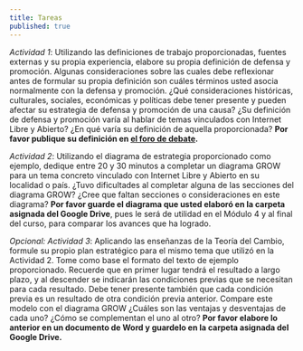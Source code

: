 ```yaml
---
title: Tareas
published: true
---
```


*Actividad 1*: Utilizando las definiciones de trabajo proporcionadas, fuentes externas y su propia experiencia, elabore su propia definición de defensa y promoción. Algunas consideraciones sobre las cuales debe reflexionar antes de formular su propia definición son cuáles términos usted asocia normalmente con la defensa y promoción. ¿Qué consideraciones históricas, culturales, sociales, económicas y políticas debe tener presente y pueden afectar su estrategia de defensa y promoción de una causa? ¿Su definición de defensa y promoción varía al hablar de temas vinculados con Internet Libre y Abierto? ¿En qué varía su definición de aquella proporcionada? **Por favor publique su definición en <a href="http://discourse.p2pu.org/c/internet-abierto" target="_blank">el foro de debate</a>.**

*Actividad 2*: Utilizando el diagrama de estrategia proporcionado como ejemplo, dedique entre 20 y 30 minutos a completar un diagrama GROW para un tema concreto vinculado con Internet Libre y Abierto en su localidad o país. ¿Tuvo dificultades al completar alguna de las secciones del diagrama GROW? ¿Cree que faltan secciones o consideraciones en este diagrama? **Por favor guarde el diagrama que usted elaboró en la carpeta asignada del Google Drive**, pues le será de utilidad en el  Módulo 4 y al final del curso, para comparar los avances que ha logrado.

*Opcional: Actividad 3*: Aplicando las enseñanzas de la Teoría del Cambio, formule su propio plan estratégico para el mismo tema que utilizó en la Actividad 2. Tome como base el formato del texto de ejemplo proporcionado. Recuerde que en primer lugar tendrá el resultado a largo plazo, y al descender se indicarán las condiciones previas que se necesitan para cada resultado. Debe tener presente también que cada condición previa es un resultado de otra condición previa anterior. Compare este modelo con el diagrama GROW ¿Cuáles son las ventajas y desventajas de cada uno? ¿Cómo se complementan el uno al otro? **Por favor elabore lo anterior en un documento de Word y guardelo en la carpeta asignada del Google Drive.**

